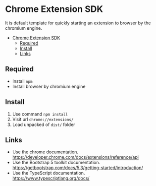 # Chrome Extension SDK

It is default template for quickly starting an extension to browser by the chromium engine.

<!-- TOC -->
* [Chrome Extension SDK](#chrome-extension-sdk)
  * [Required](#required)
  * [Install](#install)
  * [Links](#links)
<!-- TOC -->

## Required
- Install `npm`
- Install browser by chromium engine
## Install
1. Use command `npm install`
2. Visit url `chrome://extensions/`
3. Load unpacked of `dist/` folder
## Links
- Use the chrome documentation.
https://developer.chrome.com/docs/extensions/reference/api
- Use the Bootstrap 5 toolkit documentation.
https://getbootstrap.com/docs/5.3/getting-started/introduction/
- Use the TypeScript documentation.
https://www.typescriptlang.org/docs/
